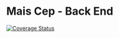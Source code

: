 # Mais Cep - Back End
<a href='https://coveralls.io/github/marlonelima/maiscep-back?branch=main'><img src='https://coveralls.io/repos/github/marlonelima/maiscep-back/badge.svg?branch=main' alt='Coverage Status' /></a>
